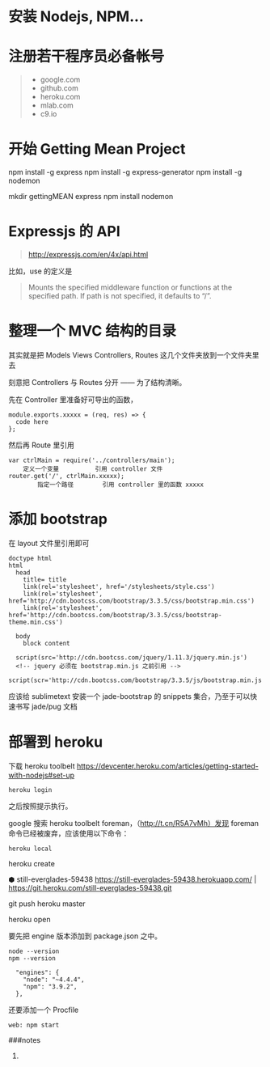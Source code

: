 # 安装 Nodejs, NPM...

# 注册若干程序员必备帐号

> - google.com
> - github.com
> - heroku.com
> - mlab.com
> - c9.io

# 开始 Getting Mean Project

npm install -g express
npm install -g express-generator
npm install -g nodemon

mkdir gettingMEAN
express
npm install
nodemon

# Expressjs 的 API

> http://expressjs.com/en/4x/api.html

比如，use 的定义是

> Mounts the specified middleware function or functions at the specified path. If path is not specified, it defaults to “/”.

# 整理一个 MVC 结构的目录

其实就是把 Models Views Controllers, Routes 这几个文件夹放到一个文件夹里去

刻意把 Controllers 与 Routes 分开 —— 为了结构清晰。

先在 Controller 里准备好可导出的函数，

```
module.exports.xxxxx = (req, res) => {
  code here
};
```

然后再 Route 里引用
```
var ctrlMain = require('../controllers/main');
    定义一个变量          引用 controller 文件
router.get('/', ctrlMain.xxxxx);
        指定一个路径        引用 controller 里的函数 xxxxx
```

# 添加 bootstrap

在 layout 文件里引用即可

```
doctype html
html
  head
    title= title
    link(rel='stylesheet', href='/stylesheets/style.css')
    link(rel='stylesheet', href='http://cdn.bootcss.com/bootstrap/3.3.5/css/bootstrap.min.css')
    link(rel='stylesheet', href='http://cdn.bootcss.com/bootstrap/3.3.5/css/bootstrap-theme.min.css')

  body
    block content

  script(src='http://cdn.bootcss.com/jquery/1.11.3/jquery.min.js')
  <!-- jquery 必须在 bootstrap.min.js 之前引用 -->
  script(scr='http://cdn.bootcss.com/bootstrap/3.3.5/js/bootstrap.min.js')
```

应该给 sublimetext 安装一个 jade-bootstrap 的 snippets 集合，乃至于可以快速书写 jade/pug 文档


# 部署到 heroku

下载 heroku toolbelt https://devcenter.heroku.com/articles/getting-started-with-nodejs#set-up

```
heroku login
```
之后按照提示执行。

google 搜索 heroku toolbelt foreman，（http://t.cn/R5A7vMh）发现 foreman 命令已经被废弃，应该使用以下命令：
```
heroku local
```

heroku create

⬢ still-everglades-59438
https://still-everglades-59438.herokuapp.com/ | https://git.heroku.com/still-everglades-59438.git

git push heroku master

heroku open


要先把 engine 版本添加到 package.json 之中。
```
node --version
npm --version

  "engines": {
    "node": "~4.4.4",
    "npm": "3.9.2",
  },
```

还要添加一个 Procfile

```
web: npm start
```

###notes

1.
